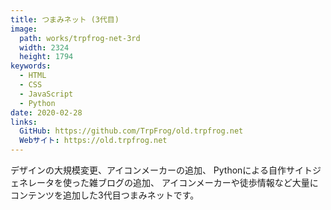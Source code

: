 ```yaml
---
title: つまみネット (3代目)
image: 
  path: works/trpfrog-net-3rd
  width: 2324
  height: 1794
keywords:
  - HTML
  - CSS
  - JavaScript
  - Python
date: 2020-02-28
links:
  GitHub: https://github.com/TrpFrog/old.trpfrog.net
  Webサイト: https://old.trpfrog.net
---
```


デザインの大規模変更、アイコンメーカーの追加、
Pythonによる自作サイトジェネレータを使った雑ブログの追加、
アイコンメーカーや徒歩情報など大量にコンテンツを追加した3代目つまみネットです。

